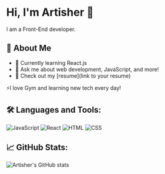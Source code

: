 # Hi, I'm Artisher 👋

I am a Front-End developer.

## 🚀 About Me
- 🌱 Currently learning React.js
- 💬 Ask me about web development, JavaScript, and more!
- 📄 Check out my [resume](link to your resume)

⚡I love Gym and learning new tech every day! 

## 🛠️ Languages and Tools:
![JavaScript](https://img.shields.io/badge/JavaScript-FFD700?style=for-the-badge&logo=javascript)
![React](https://img.shields.io/badge/React-61DAFB?style=for-the-badge&logo=react)
![HTML](https://img.shields.io/badge/HTML-E34F26?style=for-the-badge&logo=html5&logoColor=white)
![CSS](https://img.shields.io/badge/CSS-1572B6?style=for-the-badge&logo=css3&logoColor=white)


## 📈 GitHub Stats:
![Artisher's GitHub stats](https://github-readme-stats.vercel.app/api?username=artisher&show_icons=true&hide_title=true)
